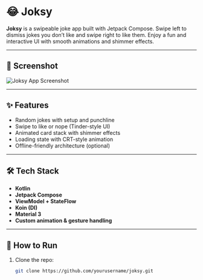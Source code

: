 # 😂 Joksy

**Joksy** is a swipeable joke app built with Jetpack Compose. Swipe left to dismiss jokes you don’t like and swipe right to like them. Enjoy a fun and interactive UI with smooth animations and shimmer effects.

---

## 📱 Screenshot

![Joksy App Screenshot]([screenshots/joksy_intro.png](https://private-user-images.githubusercontent.com/109301864/466094004-47367a5a-5841-4af5-a92c-66e0aa5f96d0.png?jwt=eyJhbGciOiJIUzI1NiIsInR5cCI6IkpXVCJ9.eyJpc3MiOiJnaXRodWIuY29tIiwiYXVkIjoicmF3LmdpdGh1YnVzZXJjb250ZW50LmNvbSIsImtleSI6ImtleTUiLCJleHAiOjE3NTI1MDg5MTAsIm5iZiI6MTc1MjUwODYxMCwicGF0aCI6Ii8xMDkzMDE4NjQvNDY2MDk0MDA0LTQ3MzY3YTVhLTU4NDEtNGFmNS1hOTJjLTY2ZTBhYTVmOTZkMC5wbmc_WC1BbXotQWxnb3JpdGhtPUFXUzQtSE1BQy1TSEEyNTYmWC1BbXotQ3JlZGVudGlhbD1BS0lBVkNPRFlMU0E1M1BRSzRaQSUyRjIwMjUwNzE0JTJGdXMtZWFzdC0xJTJGczMlMkZhd3M0X3JlcXVlc3QmWC1BbXotRGF0ZT0yMDI1MDcxNFQxNTU2NTBaJlgtQW16LUV4cGlyZXM9MzAwJlgtQW16LVNpZ25hdHVyZT1hYzY5MTFmYTBlZDMxOGQ2ZDNjMTNiNTRmMDliMzM5YmJjMGY2YzcyZjQ2NzUyMmQxNGQxNTA2MWIwZmU0MDA4JlgtQW16LVNpZ25lZEhlYWRlcnM9aG9zdCJ9.LnMyHjCWdk8f9FNk3Ef3AbumgsC_qnpYU3DbGi5CvPE))


---

## ✨ Features

- Random jokes with setup and punchline
- Swipe to like or nope (Tinder-style UI)
- Animated card stack with shimmer effects
- Loading state with CRT-style animation
- Offline-friendly architecture (optional)

---

## 🛠 Tech Stack

- **Kotlin**
- **Jetpack Compose**
- **ViewModel + StateFlow**
- **Koin (DI)**
- **Material 3**
- **Custom animation & gesture handling**

---

## 🚀 How to Run

1. Clone the repo:
   ```bash
   git clone https://github.com/yourusername/joksy.git
